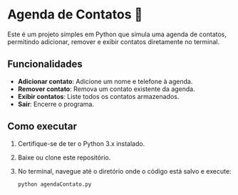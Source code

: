 # Agenda de Contatos 📒

Este é um projeto simples em Python que simula uma agenda de contatos, permitindo adicionar, remover e exibir contatos diretamente no terminal.

## Funcionalidades
- **Adicionar contato**: Adicione um nome e telefone à agenda.
- **Remover contato**: Remova um contato existente da agenda.
- **Exibir contatos**: Liste todos os contatos armazenados.
- **Sair**: Encerre o programa.

## Como executar

1. Certifique-se de ter o Python 3.x instalado.
2. Baixe ou clone este repositório.
3. No terminal, navegue até o diretório onde o código está salvo e execute:

   ```bash
   python agendaContato.py
